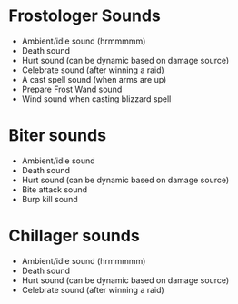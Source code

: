 # Frostologer Sounds 

- Ambient/idle sound (hrmmmmm)
- Death sound
- Hurt sound (can be dynamic based on damage source)
- Celebrate sound (after winning a raid)
- A cast spell sound (when arms are up)
- Prepare Frost Wand sound
- Wind sound when casting blizzard spell

# Biter sounds

- Ambient/idle sound
- Death sound
- Hurt sound (can be dynamic based on damage source)
- Bite attack sound
- Burp kill sound

# Chillager sounds

- Ambient/idle sound (hrmmmmm)
- Death sound
- Hurt sound (can be dynamic based on damage source)
- Celebrate sound (after winning a raid)